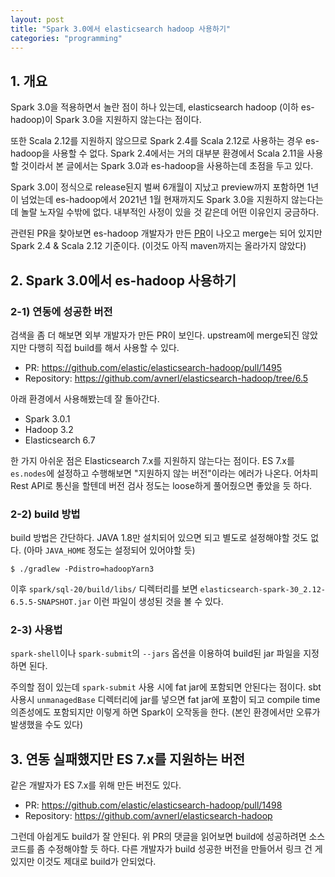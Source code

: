 ```yaml
---
layout: post
title: "Spark 3.0에서 elasticsearch hadoop 사용하기"
categories: "programming"
---
```


## 1. 개요

Spark 3.0을 적용하면서 놀란 점이 하나 있는데, elasticsearch hadoop (이하 es-hadoop)이 Spark 3.0을 지원하지 않는다는 점이다.

또한 Scala 2.12를 지원하지 않으므로 Spark 2.4를 Scala 2.12로 사용하는 경우 es-hadoop을 사용할 수 없다. Spark 2.4에서는 거의 대부분 환경에서 Scala 2.11을 사용할 것이라서 본 글에서는 Spark 3.0과 es-hadoop을 사용하는데 초점을 두고 있다.

Spark 3.0이 정식으로 release된지 벌써 6개월이 지났고 preview까지 포함하면 1년이 넘었는데 es-hadoop에서 2021년 1월 현재까지도 Spark 3.0을 지원하지 않는다는데 놀랄 노자일 수밖에 없다. 내부적인 사정이 있을 것 같은데 어떤 이유인지 궁금하다.

관련된 PR을 찾아보면 es-hadoop 개발자가 만든 [PR](https://github.com/elastic/elasticsearch-hadoop/pull/1551/files)이 나오고 merge는 되어 있지만 Spark 2.4 & Scala 2.12 기준이다. (이것도 아직 maven까지는 올라가지 않았다)

## 2. Spark 3.0에서 es-hadoop 사용하기

### 2-1) 연동에 성공한 버전

검색을 좀 더 해보면 외부 개발자가 만든 PR이 보인다. upstream에 merge되진 않았지만 다행히 직접 build를 해서 사용할 수 있다.

- PR: https://github.com/elastic/elasticsearch-hadoop/pull/1495
- Repository: https://github.com/avnerl/elasticsearch-hadoop/tree/6.5

아래 환경에서 사용해봤는데 잘 돌아간다.

- Spark 3.0.1
- Hadoop 3.2
- Elasticsearch 6.7

한 가지 아쉬운 점은 Elasticsearch 7.x를 지원하지 않는다는 점이다. ES 7.x를 `es.nodes`에 설정하고 수행해보면 "지원하지 않는 버전"이라는 에러가 나온다. 어차피 Rest API로 통신을 할텐데 버전 검사 정도는 loose하게 풀어줬으면 좋았을 듯 하다.

### 2-2) build 방법

build 방법은 간단하다. JAVA 1.8만 설치되어 있으면 되고 별도로 설정해야할 것도 없다. (아마 `JAVA_HOME` 정도는 설정되어 있어야할 듯)

```console
$ ./gradlew -Pdistro=hadoopYarn3
```

이후 `spark/sql-20/build/libs/` 디렉터리를 보면 `elasticsearch-spark-30_2.12-6.5.5-SNAPSHOT.jar` 이런 파일이 생성된 것을 볼 수 있다.

### 2-3) 사용법

`spark-shell`이나 `spark-submit`의 `--jars` 옵션을 이용하여 build된 jar 파일을 지정하면 된다.

주의할 점이 있는데 `spark-submit` 사용 시에 fat jar에 포함되면 안된다는 점이다. sbt 사용시 `unmanagedBase` 디렉터리에 jar를 넣으면 fat jar에 포함이 되고 compile time 의존성에도 포함되지만 이렇게 하면 Spark이 오작동을 한다. (본인 환경에서만 오류가 발생했을 수도 있다)

## 3. 연동 실패했지만 ES 7.x를 지원하는 버전

같은 개발자가 ES 7.x를 위해 만든 버전도 있다.

- PR: https://github.com/elastic/elasticsearch-hadoop/pull/1498
- Repository: https://github.com/avnerl/elasticsearch-hadoop

그런데 아쉽게도 build가 잘 안된다. 위 PR의 댓글을 읽어보면 build에 성공하려면 소스 코드를 좀 수정해야할 듯 하다. 다른 개발자가 build 성공한 버전을 만들어서 링크 건 게 있지만 이것도 제대로 build가 안되었다.
